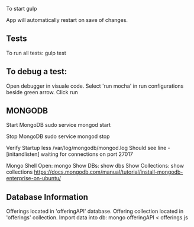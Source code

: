 To start
gulp

App will automatically restart on save of changes.

<h2>Tests</h2>
To run all tests:
gulp test

<h2>To debug a test:</h2>
Open debugger in visuale code.
Select 'run mocha' in run configurations beside green arrow.
Click run

<h2>MONGODB</h2>
Start MongoDB
sudo service mongod start

Stop MongoDB
sudo service mongod stop

Verify Startup
less /var/log/mongodb/mongod.log
Should see line - [initandlisten] waiting for connections on port 27017

Mongo Shell
Open: mongo
Show DBs: show dbs
Show Collections: show collections
https://docs.mongodb.com/manual/tutorial/install-mongodb-enterprise-on-ubuntu/

<h2>Database Information</h2>
Offerings located in 'offeringAPI' database.
Offering collection located in 'offerings' collection.
Import data into db: mongo offeringAPI < offerings.js